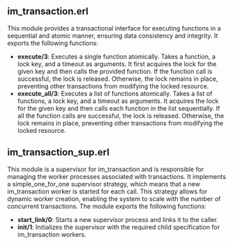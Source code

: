 <h2>im_transaction.erl</h2>

This module provides a transactional interface for executing functions in a sequential and atomic manner, ensuring data consistency and integrity. It exports the following functions:

- <b>execute/3</b>: Executes a single function atomically. Takes a function, a lock key, and a timeout as arguments. It first acquires the lock for the given key and then calls the provided function. If the function call is successful, the lock is released. Otherwise, the lock remains in place, preventing other transactions from modifying the locked resource.
- <b>execute_all/3</b>: Executes a list of functions atomically. Takes a list of functions, a lock key, and a timeout as arguments. It acquires the lock for the given key and then calls each function in the list sequentially. If all the function calls are successful, the lock is released. Otherwise, the lock remains in place, preventing other transactions from modifying the locked resource.




<h2>im_transaction_sup.erl</h2>

This module is a supervisor for im_transaction and is responsible for managing the worker processes associated with transactions. It implements a simple_one_for_one supervisor strategy, which means that a new im_transaction worker is started for each call. This strategy allows for dynamic worker creation, enabling the system to scale with the number of concurrent transactions. The module exports the following functions:

- <b>start_link/0</b>: Starts a new supervisor process and links it to the caller.
- <b>init/1</b>: Initializes the supervisor with the required child specification for im_transaction workers.

